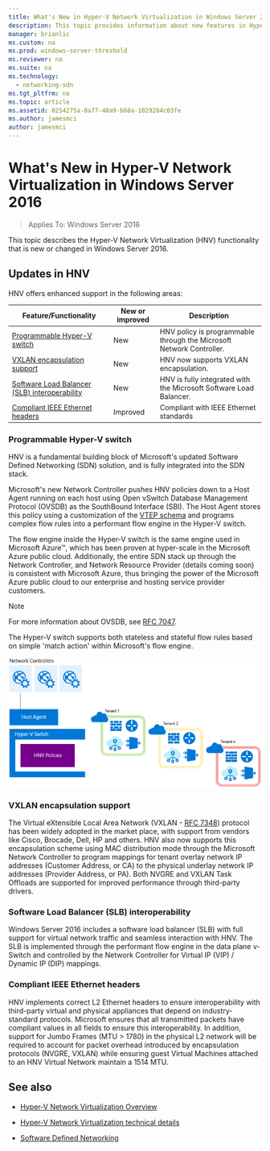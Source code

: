 ```yaml
---
title: What's New in Hyper-V Network Virtualization in Windows Server 2016
description: This topic provides information about new features in Hyper-V Network Virtualization in Windows Server 2016
manager: brianlic
ms.custom: na
ms.prod: windows-server-threshold
ms.reviewer: na
ms.suite: na
ms.technology: 
  - networking-sdn
ms.tgt_pltfrm: na
ms.topic: article
ms.assetid: 0254275a-0a77-40a9-b68a-1029284c03fe
ms.author: jamesmci
author: jamesmci
---
```

# What's New in Hyper-V Network Virtualization in Windows Server 2016

>Applies To: Windows Server 2016

This topic describes the Hyper-V Network Virtualization (HNV) functionality that is new or changed in Windows Server 2016.  
  
## <a name="BKMK_IPAM2012R2"></a>Updates in HNV  
HNV offers enhanced support in the following areas:  
  
|Feature/Functionality|New or improved|Description|  
|--------------------------|-------------------|---------------|  
|[Programmable Hyper-V switch](../../../sdn/technologies/hyper-v-network-virtualization/../../../sdn/technologies/hyper-v-network-virtualization/../../../sdn/technologies/hyper-v-network-virtualization/../../../sdn/technologies/hyper-v-network-virtualization/whats-new-hyperv-network-virtualization-windows-server.md#SDN)|New|HNV policy is programmable through the Microsoft Network Controller.|  
|[VXLAN encapsulation support](../../../sdn/technologies/hyper-v-network-virtualization/../../../sdn/technologies/hyper-v-network-virtualization/../../../sdn/technologies/hyper-v-network-virtualization/../../../sdn/technologies/hyper-v-network-virtualization/whats-new-hyperv-network-virtualization-windows-server.md#VXLAN)|New|HNV now supports VXLAN encapsulation.|  
|[Software Load Balancer (SLB) interoperability](../../../sdn/technologies/hyper-v-network-virtualization/../../../sdn/technologies/hyper-v-network-virtualization/../../../sdn/technologies/hyper-v-network-virtualization/../../../sdn/technologies/hyper-v-network-virtualization/whats-new-hyperv-network-virtualization-windows-server.md#SLB)|New|HNV is fully integrated with the Microsoft Software Load Balancer.|  
|[Compliant IEEE Ethernet headers](../../../sdn/technologies/hyper-v-network-virtualization/../../../sdn/technologies/hyper-v-network-virtualization/../../../sdn/technologies/hyper-v-network-virtualization/../../../sdn/technologies/hyper-v-network-virtualization/whats-new-hyperv-network-virtualization-windows-server.md#L2)|Improved|Compliant with IEEE Ethernet standards|  
  
### <a name="SDN"></a>Programmable Hyper-V switch  
HNV is a fundamental building block of Microsoft's updated Software Defined Networking (SDN) solution, and is fully integrated into the SDN stack.  
  
Microsoft's new Network Controller pushes HNV policies down to a Host Agent running on each host using Open vSwitch Database Management Protocol (OVSDB) as the SouthBound Interface (SBI). The Host Agent stores this policy using a customization of the [VTEP schema](https://github.com/openvswitch/ovs/blob/master/vtep/vtep.ovsschema) and programs complex flow rules into a performant flow engine in the Hyper-V switch.  
  
The flow engine inside the Hyper-V switch is the same engine used in Microsoft Azure&trade;, which has been proven at hyper-scale in the Microsoft Azure public cloud. Additionally, the entire SDN stack up through the Network Controller, and Network Resource Provider (details coming soon) is consistent with Microsoft Azure, thus bringing the power of the Microsoft Azure public cloud to our enterprise and hosting service provider customers.  
  
> [!NOTE]  
> For more information about OVSDB, see [RFC 7047](http://www.rfc-editor.org/info/rfc7047).  
  
The Hyper-V switch supports both stateless and stateful flow rules based on simple 'match action' within Microsoft's flow engine.  
 
![Windows Server 2016 Hyper-V switch](../../../media/what-s-new-in-hyper-v-network-virtualization-in-windows-server/HNVOverview.png)  
  
### <a name="VXLAN"></a>VXLAN encapsulation support  
The Virtual eXtensible Local Area Network (VXLAN - [RFC 7348](http://www.rfc-editor.org/info/rfc7348)) protocol has been widely adopted in the market place, with support from vendors like Cisco, Brocade, Dell, HP and others. HNV also now supports this encapsulation scheme using MAC distribution mode through the Microsoft Network Controller to program mappings for tenant overlay network IP addresses (Customer Address, or CA) to the physical underlay network IP addresses (Provider Address, or PA). Both NVGRE and VXLAN Task Offloads are supported for improved performance through third-party drivers.  
  
### <a name="SLB"></a>Software Load Balancer (SLB) interoperability  
Windows Server 2016 includes a software load balancer (SLB) with full support for virtual network traffic and seamless interaction with HNV. The SLB is implemented through the performant flow engine in the data plane v-Switch and controlled by the Network Controller for Virtual IP (VIP) / Dynamic IP (DIP) mappings.  
  
### <a name="L2"></a>Compliant IEEE Ethernet headers  
HNV implements correct L2 Ethernet headers to ensure interoperability with third-party virtual and physical appliances that depend on industry-standard protocols. Microsoft ensures that all transmitted packets have compliant values in all fields to ensure this interoperability. In addition, support for Jumbo Frames (MTU > 1780) in the physical L2 network will be required to account for packet overhead introduced by encapsulation protocols (NVGRE, VXLAN) while ensuring guest Virtual Machines attached to an HNV Virtual Network maintain a 1514 MTU.  
  
## See also  
  
-   [Hyper-V Network Virtualization Overview](assetId:///bf1dba9d-1960-4dd2-a5e2-99466a02044b)  
  
-   [Hyper-V Network Virtualization technical details](assetId:///405a1b66-c9ba-49fa-9200-cd1364e92ab1)  
  
-   [Software Defined Networking](../../Software-Defined-Networking--SDN-.md)  
  